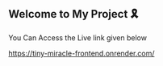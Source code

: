 ## Welcome to My Project 🎗️

You Can Access the Live link given below

https://tiny-miracle-frontend.onrender.com/
